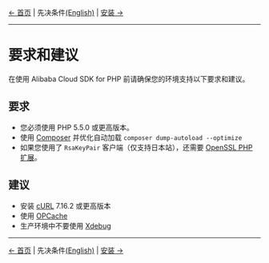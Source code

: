 [← 首页](/README-CN.md) | 先决条件[(English)](/docs/en/0-Prerequisites.md) | [安装 →](/docs/zh/1-Installation.md)
***

# 要求和建议
在使用 Alibaba Cloud SDK for PHP 前请确保您的环境支持以下要求和建议。


## 要求
- 您必须使用 PHP 5.5.0 或更高版本。
- 使用 [Composer][composer] 并优化自动加载 `composer dump-autoload --optimize`
- 如果您使用了 `RsaKeyPair` 客户端（仅支持日本站），还需要 [OpenSSL PHP 扩展][OpenSSL]。


## 建议
- 安装 [cURL][cURL] 7.16.2 或更高版本
- 使用 [OPCache][OPCache]
- 生产环境中不要使用 [Xdebug][xdebug]

***
[← 首页](/README-CN.md) | 先决条件[(English)](/docs/en/0-Prerequisites.md) | [安装 →](/docs/zh/1-Installation.md)

[composer]: https://getcomposer.org
[cURL]: http://php.net/manual/zh/book.curl.php
[OPCache]: http://php.net/manual/zh/book.opcache.php
[xdebug]: http://xdebug.org
[OpenSSL]: http://php.net/manual/zh/book.openssl.php
